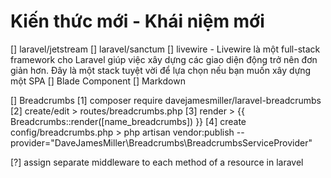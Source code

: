 # Kiến thức mới - Khái niệm mới

[] laravel/jetstream
[] laravel/sanctum
[] livewire
    - Livewire là một full-stack framework cho Laravel giúp việc xây dựng các giao diện động trở nên đơn giản hơn. Đây là một stack tuyệt vời để lựa chọn nếu bạn muốn xây dựng một SPA
[] Blade Component
[] Markdown

[] Breadcrumbs
    [1] composer require davejamesmiller/laravel-breadcrumbs
    [2] create/edit > routes/breadcrumbs.php
    [3] render > {{ Breadcrumbs::render([name_breadcrumbs]) }}
    [4] create config/breadcrumbs.php > php artisan vendor:publish --provider="DaveJamesMiller\Breadcrumbs\BreadcrumbsServiceProvider"

[?] assign separate middleware to each method of a resource in laravel
